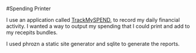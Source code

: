 #Spending Printer

I use an application called [TrackMySPEND](https://www.moneysmart.gov.au/tools-and-resources/calculators-and-tools/mobile-apps/trackmyspend?gclid=CM_JlubfqLcCFUNipQodcD8Aqg), to record my daily financial activity. I wanted a way to output my spending that I could print and add to my recepits bundles.

I used phrozn a static site generator and sqlite to generate the reports.